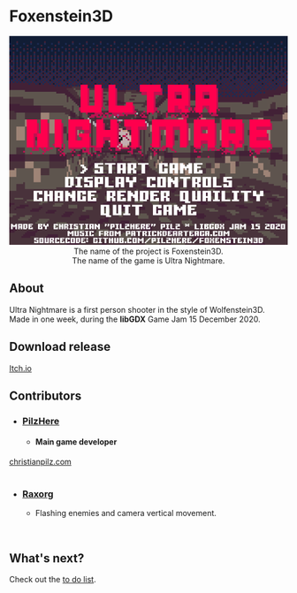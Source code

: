 # Foxenstein3D
<p align="center">
	<img src="readme/readme.png"><br />
The name of the project is Foxenstein3D.<br />
The name of the game is Ultra Nightmare.
</p>

## About
Ultra Nightmare is a first person shooter in the style of Wolfenstein3D.<br />
Made in one week, during the <b>libGDX</b> Game Jam 15 December 2020.

## Download release
[Itch.io](https://pilzhere.itch.io/ultra-nightmare)

## Contributors
*	### [PilzHere](https://github.com/PilzHere)
	* #### Main game developer
[christianpilz.com](https://www.christianpilz.com)
<br /><br />
*	### [Raxorg](https://github.com/Raxorg)
	* Flashing enemies and camera vertical movement.
<br />

## What's next?
Check out the [to do list](readme/TODO.md).

